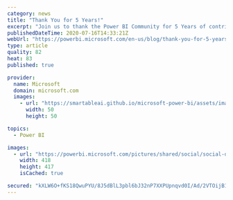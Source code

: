 ```yaml
---
category: news
title: "Thank You for 5 Years!"
excerpt: "Join us to thank the Power BI Community for 5 Years of contributions and helping others.  Get a sneak peek of the event, and to find out more on our blog."
publishedDateTime: 2020-07-16T14:33:21Z
webUrl: "https://powerbi.microsoft.com/en-us/blog/thank-you-for-5-years/"
type: article
quality: 82
heat: 83
published: true

provider:
  name: Microsoft
  domain: microsoft.com
  images:
    - url: "https://smartableai.github.io/microsoft-power-bi/assets/images/organizations/microsoft.com-50x50.jpg"
      width: 50
      height: 50

topics:
  - Power BI

images:
  - url: "https://powerbi.microsoft.com/pictures/shared/social/social-default-image.png"
    width: 418
    height: 417
    isCached: true

secured: "kXLW6O+fKS18QwuPYU/8J5dBlL3pbl6bJ32nP7XXPUpnqvd0I/Ad/2VTOijB1hKv7/4u1A1oNgC6RwL2FIIZdppn3fdc/Q2eZ51J8AiopRfXKYuOropI/Ll90UOGVd82qzFdB6qIcYRQDZbu0nLIBItGF5Q12Z01/ZkuCawifVXui9Ktg9FKCLLzScbt6fLME9jn5v5dpoTbIcamKiPF93B63uqjjllgwMD+Xj3NG5Ppje41O7yAHreTf+zev7jw4dzr8+PMah87CpeRaBHO7l/QOxFLBia7hhZUkPWW82ab1f6/nVN/L/c2GynJw4ezyYSVZPGrlvkMHt+QUzXNbw==;qVmlEzdphVWujmP2bwy/KA=="
---
```


